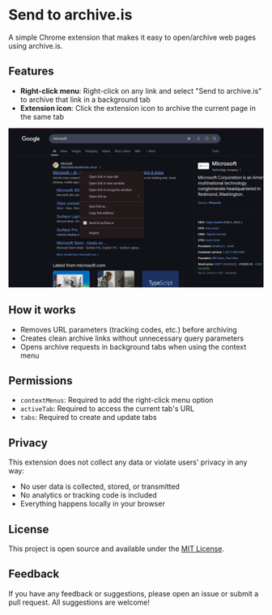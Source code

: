 # Send to archive.is

A simple Chrome extension that makes it easy to open/archive web pages using archive.is.

## Features

- **Right-click menu**: Right-click on any link and select "Send to archive.is" to archive that link in a background tab
- **Extension icon**: Click the extension icon to archive the current page in the same tab

![Screenshot](./images/context_menu.png)

## How it works

- Removes URL parameters (tracking codes, etc.) before archiving
- Creates clean archive links without unnecessary query parameters
- Opens archive requests in background tabs when using the context menu

## Permissions

- `contextMenus`: Required to add the right-click menu option
- `activeTab`: Required to access the current tab's URL
- `tabs`: Required to create and update tabs

## Privacy

This extension does not collect any data or violate users' privacy in any way:

- No user data is collected, stored, or transmitted
- No analytics or tracking code is included
- Everything happens locally in your browser

## License

This project is open source and available under the [MIT License](LICENSE).

## Feedback

If you have any feedback or suggestions, please open an issue or submit a pull request. All suggestions are welcome!
